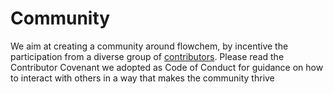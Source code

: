 # Community

We aim at creating a community around flowchem, by incentive the participation from a diverse group of
[contributors](./index.md).
Please read the Contributor Covenant we adopted as Code of Conduct for guidance on how to interact with others in a way
that makes the community thrive

